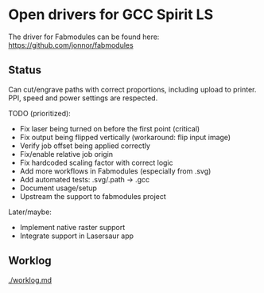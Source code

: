 
Open drivers for GCC Spirit LS
===============================

The driver for Fabmodules can be found here:
https://github.com/jonnor/fabmodules

Status
--------
Can cut/engrave paths with correct proportions,
including upload to printer.
PPI, speed and power settings are respected.

TODO (prioritized):

- Fix laser being turned on before the first point (critical)
- Fix output being flipped vertically (workaround: flip input image) 
- Verify job offset being applied correctly
- Fix/enable relative job origin
- Fix hardcoded scaling factor with correct logic
- Add more workflows in Fabmodules (especially from .svg)
- Add automated tests: .svg/.path -> .gcc
- Document usage/setup
- Upstream the support to fabmodules project

Later/maybe:

- Implement native raster support
- Integrate support in Lasersaur app


Worklog
--------
[./worklog.md](./worklog.md)
